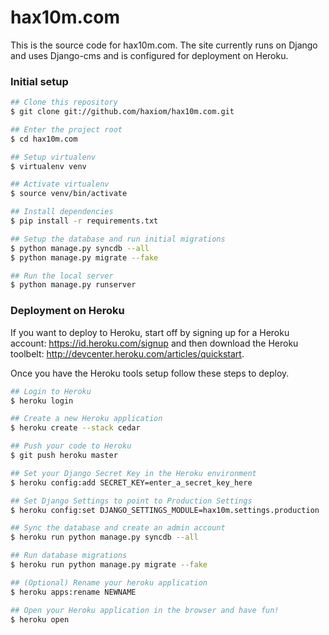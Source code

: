 hax10m.com
==========

This is the source code for hax10m.com. The site currently runs on Django and uses Django-cms and is configured for deployment on Heroku.

### Initial setup

```bash
## Clone this repository
$ git clone git://github.com/haxiom/hax10m.com.git

## Enter the project root
$ cd hax10m.com

## Setup virtualenv
$ virtualenv venv

## Activate virtualenv
$ source venv/bin/activate

## Install dependencies
$ pip install -r requirements.txt

## Setup the database and run initial migrations
$ python manage.py syncdb --all
$ python manage.py migrate --fake

## Run the local server
$ python manage.py runserver
```

### Deployment on Heroku
If you want to deploy to Heroku, start off by signing up for a Heroku account: https://id.heroku.com/signup and then download the Heroku toolbelt: http://devcenter.heroku.com/articles/quickstart.

Once you have the Heroku tools setup follow these steps to deploy.

```bash
## Login to Heroku
$ heroku login

## Create a new Heroku application
$ heroku create --stack cedar

## Push your code to Heroku
$ git push heroku master

## Set your Django Secret Key in the Heroku environment
$ heroku config:add SECRET_KEY=enter_a_secret_key_here

## Set Django Settings to point to Production Settings
$ heroku config:set DJANGO_SETTINGS_MODULE=hax10m.settings.production

## Sync the database and create an admin account
$ heroku run python manage.py syncdb --all

## Run database migrations
$ heroku run python manage.py migrate --fake

## (Optional) Rename your heroku application
$ heroku apps:rename NEWNAME

## Open your Heroku application in the browser and have fun!
$ heroku open
```

